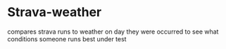 # Strava-weather
compares strava runs to weather on day they were occurred to see what conditions someone runs best under
 test
